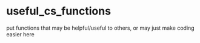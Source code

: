 # useful_cs_functions
put functions that may be helpful/useful to others, or may just make coding easier here
